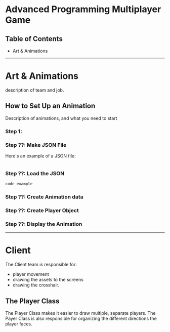 # Advanced Programming Multiplayer Game

## Table of Contents

* Art & Animations

---

# Art & Animations

description of team and job.

## How to Set Up an Animation

Description of animations, and what you need to start

### Step 1:

### Step ??: Make JSON File

Here's an example of a JSON file:

```javascript

```

### Step ??: Load the JSON

```javascript
code example
```

### Step ??: Create Animation data

### Step ??: Create Player Object

### Step ??: Display the Animation

----

# Client
  The Client team is responsible for:
  - player movement
  - drawing the assets to the screens
  - drawing the crosshair.  

## The Player Class
  The Player Class makes it easier to draw multiple, separate players. The Payer Class is also responsible for organizing the different directions the player faces.
